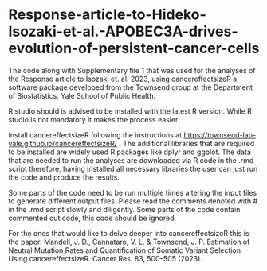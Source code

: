# Response-article-to-Hideko-Isozaki-et-al.-APOBEC3A-drives-evolution-of-persistent-cancer-cells
The code along with Supplementary file 1 that was used for the analyses of the Response article to Isozaki et. al. 2023, using cancereffectsizeR a software package developed from the Townsend group at the Department of Biostatistics, Yale School of Public Health.

R studio should is advised to be installed with the latest R version. While R studio is not mandatory it makes the process easier.

Install cancereffectsizeR following the instructions at https://townsend-lab-yale.github.io/cancereffectsizeR/ . The additional libraries that are required to be installed are widely used R packages like dplyr and ggplot.
The data that are needed to run the analyses are downloaded via R code in the .rmd script therefore, having installed all necessary libraries the user can just run the code and produce the results.

Some parts of the code need to be run multiple times altering the input files to generate different output files. 
Please read the comments denoted with # in the .rmd script slowly and diligently. Some parts of the code contain commented out code, this code should be ignored.

For the ones that would like to delve deeper into cancereffectsizeR this is the paper: Mandell, J. D., Cannataro, V. L. & Townsend, J. P. Estimation of Neutral Mutation Rates and Quantification of Somatic Variant Selection Using cancereffectsizeR. Cancer Res. 83, 500–505 (2023).
